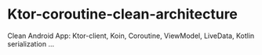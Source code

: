 # Ktor-coroutine-clean-architecture
Clean Android App: Ktor-client, Koin, Coroutine, ViewModel, LiveData, Kotlin serialization ...
